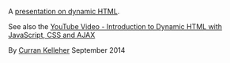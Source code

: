 A [presentation on dynamic HTML](http://curran.github.io/screencasts/introToDynamicHTML/examples/viewer/index.html#/1).

See also the [YouTube Video - Introduction to Dynamic HTML with JavaScript, CSS and AJAX](https://www.youtube.com/watch?v=8uWZpvS3IoI&feature=youtu.be)

By [Curran Kelleher](https://github.com/curran/portfolio) September 2014
